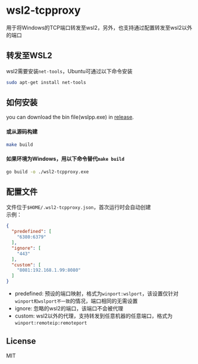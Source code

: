 # wsl2-tcpproxy
用于将Windows的TCP端口转发至wsl2，另外，也支持通过配置转发至wsl2以外的端口

## 转发至WSL2
wsl2需要安装`net-tools`，Ubuntu可通过以下命令安装
```bash
sudo apt-get install net-tools
```

## 如何安装
you can download the bin file(wslpp.exe) in [release](https://github.com/chenyingzhou/wsl2-auto-portproxy/releases).
#### 或从源码构建
```bash
make build
```
#### 如果环境为Windows，用以下命令替代`make build`
```bash
go build -o ./wsl2-tcpproxy.exe
```

## 配置文件
文件位于`$HOME/.wsl2-tcpproxy.json`，首次运行时会自动创建   
示例：
```json
{
  "predefined": [
    "6380:6379"
  ],
  "ignore": [
    "443"
  ],
  "custom": [
    "8081:192.168.1.99:8080"
  ]
}
```
- predefined: 预设的端口映射，格式为`winport:wslport`，该设置仅针对`winport和wslport不一致`的情况，端口相同的无需设置
- ignore: 忽略的wsl2的端口，该端口不会被代理
- custom: wsl2以外的代理，支持转发到任意机器的任意端口，格式为`winport:remoteip:remoteport`

## License
MIT

